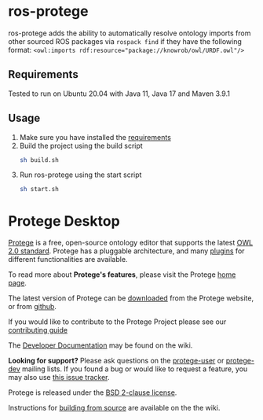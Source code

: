# ros-protege

ros-protege adds the ability to automatically resolve ontology imports from other sourced ROS packages
via `rospack find` if they have the following format: `<owl:imports rdf:resource="package://knowrob/owl/URDF.owl"/>`

## Requirements

Tested to run on Ubuntu 20.04 with Java 11, Java 17 and Maven 3.9.1

## Usage

1. Make sure you have installed the [requirements](#requirements)
2. Build the project using the build script
    ```bash
    sh build.sh
    ```
3. Run ros-protege using the start script
    ```bash
    sh start.sh
    ```

# Protege Desktop

[Protege](http://protege.stanford.edu) is a free, open-source ontology editor that supports the
latest [OWL 2.0 standard](http://www.w3.org/TR/owl2-overview/). Protege has a pluggable architecture, and
many [plugins](http://protegewiki.stanford.edu/wiki/Protege_Plugin_Library) for different functionalities are available.

To read more about **Protege's features**, please visit the Protege [home page](http://protege.stanford.edu).

The latest version of Protege can be [downloaded](http://protege.stanford.edu/products.php#desktop-protege) from the
Protege website, or from [github](https://github.com/protegeproject/protege-distribution/releases).

If you would like to contribute to the Protege Project please see
our [contributing guide](https://github.com/protegeproject/protege/blob/master/CONTRIBUTING.md)

The [Developer Documentation](https://github.com/protegeproject/protege/wiki/Developer-Documentation) may be found on
the wiki.

**Looking for support?** Please ask questions on the [protege-user](http://protege.stanford.edu/support.php)
or [protege-dev](http://protege.stanford.edu/support.php) mailing lists. If you found a bug or would like to request a
feature, you may also use [this issue tracker](https://github.com/protegeproject/protege/issues).

Protege is released under
the [BSD 2-clause license](https://raw.githubusercontent.com/protegeproject/protege/master/license.txt).

Instructions for [building from source](https://github.com/protegeproject/protege/wiki/Building-from-Source) are
available on the the wiki.
